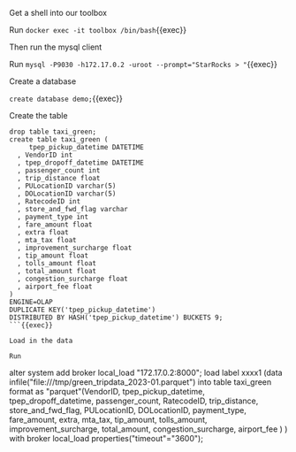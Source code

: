 
Get a shell into our toolbox

Run `docker exec -it toolbox /bin/bash`{{exec}}

Then run the mysql client

Run `mysql -P9030 -h172.17.0.2 -uroot --prompt="StarRocks > "`{{exec}}

Create a database

`create database demo;`{{exec}}

Create the table

```
drop table taxi_green;
create table taxi_green (
     tpep_pickup_datetime DATETIME     
  , VendorID int                          
  , tpep_dropoff_datetime DATETIME   
  , passenger_count int                   
  , trip_distance float                   
  , PULocationID varchar(5)              
  , DOLocationID varchar(5)                
  , RatecodeID int                        
  , store_and_fwd_flag varchar            
  , payment_type int                       
  , fare_amount float                      
  , extra float                           
  , mta_tax float                          
  , improvement_surcharge float                         
  , tip_amount float                      
  , tolls_amount float                   
  , total_amount float                     
  , congestion_surcharge float            
  , airport_fee float            
)
ENGINE=OLAP
DUPLICATE KEY('tpep_pickup_datetime')
DISTRIBUTED BY HASH('tpep_pickup_datetime') BUCKETS 9;
```{{exec}}

Load in the data

Run 
```
alter system add broker local_load "172.17.0.2:8000";
load label xxxx1 (data infile("file:///tmp/green_tripdata_2023-01.parquet") into table taxi_green format as "parquet"(VendorID, tpep_pickup_datetime, tpep_dropoff_datetime, passenger_count, RatecodeID, trip_distance, store_and_fwd_flag, PULocationID, DOLocationID, payment_type, fare_amount, extra, mta_tax, tip_amount, tolls_amount, improvement_surcharge, total_amount, congestion_surcharge, airport_fee ) ) with broker local_load properties("timeout"="3600");
```{{exec}}



